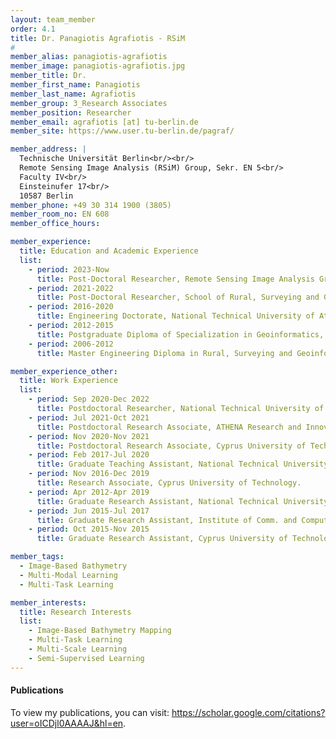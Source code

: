 ```yaml
---
layout: team_member
order: 4.1
title: Dr. Panagiotis Agrafiotis - RSiM
#
member_alias: panagiotis-agrafiotis
member_image: panagiotis-agrafiotis.jpg
member_title: Dr.
member_first_name: Panagiotis
member_last_name: Agrafiotis
member_group: 3_Research Associates
member_position: Researcher
member_email: agrafiotis [at] tu-berlin.de
member_site: https://www.user.tu-berlin.de/pagraf/

member_address: |
  Technische Universität Berlin<br/><br/>
  Remote Sensing Image Analysis (RSiM) Group, Sekr. EN 5<br/>
  Faculty IV<br/>
  Einsteinufer 17<br/>
  10587 Berlin
member_phone: +49 30 314 1900 (3805)
member_room_no: EN 608
member_office_hours:

member_experience:
  title: Education and Academic Experience
  list:
    - period: 2023-Now
      title: Post-Doctoral Researcher, Remote Sensing Image Analysis Group (RSiM), TU Berlin, Berlin, Germany.
    - period: 2021-2022
      title: Post-Doctoral Researcher, School of Rural, Surveying and Geoinformatics Engineering, National Technical University of Athens, Greece.
    - period: 2016-2020
      title: Engineering Doctorate, National Technical University of Athens, Greece.
    - period: 2012-2015
      title: Postgraduate Diploma of Specialization in Geoinformatics, National Technical University of Athens, Greece.
    - period: 2006-2012
      title: Master Engineering Diploma in Rural, Surveying and Geoinformatics Engineering, National Technical University of Athens, Greece.

member_experience_other:
  title: Work Experience
  list:
    - period: Sep 2020-Dec 2022
      title: Postdoctoral Researcher, National Technical University of Athens.
    - period: Jul 2021-Oct 2021
      title: Postdoctoral Research Associate, ATHENA Research and Innovation Center.
    - period: Nov 2020-Nov 2021
      title: Postdoctoral Research Associate, Cyprus University of Technology.
    - period: Feb 2017-Jul 2020
      title: Graduate Teaching Assistant, National Technical University of Athens.
    - period: Nov 2016-Dec 2019
      title: Research Associate, Cyprus University of Technology.
    - period: Apr 2012-Apr 2019
      title: Graduate Research Assistant, National Technical University of Athens.
    - period: Jun 2015-Jul 2017
      title: Graduate Research Assistant, Institute of Comm. and Computer Systems.
    - period: Oct 2015-Nov 2015
      title: Graduate Research Assistant, Cyprus University of Technology.

member_tags:
  - Image-Based Bathymetry
  - Multi-Modal Learning
  - Multi-Task Learning

member_interests:
  title: Research Interests
  list:
    - Image-Based Bathymetry Mapping
    - Multi-Task Learning
    - Multi-Scale Learning
    - Semi-Supervised Learning
---
```


<h4 class="mt-4">Publications</h4>
  <p>To view my publications, you can visit: <a href="https://scholar.google.com/citations?user=oICDjl0AAAAJ&hl=en" target="_blank">https://scholar.google.com/citations?user=oICDjl0AAAAJ&hl=en</a>.</p>
